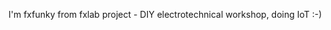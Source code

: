 I'm fxfunky from fxlab project - DIY electrotechnical workshop,
doing IoT :-)

<!---
fxfunky/fxfunky is a ✨ special ✨ repository because its `README.md` (this file) appears on your GitHub profile.
You can click the Preview link to take a look at your changes.
--->
